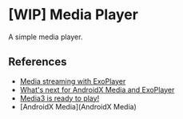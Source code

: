 # [WIP] Media Player
A simple media player.

## References
- [Media streaming with ExoPlayer](https://developer.android.com/codelabs/exoplayer-intro)
- [What's next for AndroidX Media and ExoPlayer](https://youtu.be/sTIBDcyCmCg?feature=shared)
- [Media3 is ready to play!](https://android-developers.googleblog.com/2023/03/media3-is-ready-to-play.html)
- [AndroidX Media](AndroidX Media)